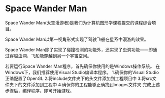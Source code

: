 # Space Wander Man
Space Wander Man(太空漫游者)是我们为计算机图形学课程提交的课程综合项目。

Space Wander Man以第一视角形式实现了驾驶飞船在星系中漫游的效果。

Space Wander Man除了实现了碰撞检测的功能外，还实现了虫洞功能——即通过穿越虫洞，飞船能穿越到另一个宇宙空间。

若要运行Space Wander Man程序，首先确保你使用的是Windows操作系统。
在Windows下，我们推荐使用Visual Studio编译本程序。
1.确保你的Visual Studio正确配置了OpenGL
2.将include文件夹下的头文件添加到工程项目中
3.将src文件夹下的文件添加到工程中
4.确保你的工程能够正确找到images文件夹
完成上述步骤后，编译程序，即可开始游戏。
